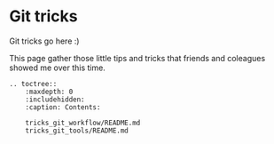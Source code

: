 # Git tricks

Git tricks go here :)

This page gather those little tips and tricks that friends and coleagues showed me over this time. 

```{eval-rst}
.. toctree::
    :maxdepth: 0
    :includehidden:
    :caption: Contents:

    tricks_git_workflow/README.md
    tricks_git_tools/README.md

```


